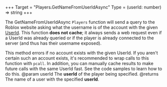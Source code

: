 +++
Target = "Players.GetNameFromUserIdAsync"
Type = (userId: number) => string
+++

The GetNameFromUserIdAsync `Players` function will send a query to the Roblox website asking what the username is of the account with the given [UserId](https://developer.roblox.com/api-reference/property/Player/UserId). This function **does not cache**; it always sends a web request even if a UserId was already queried or if the player is already connected to the server (and thus has their username exposed).This method errors if no account exists with the given UserId. If you aren't certain such an account exists, it's recommended to wrap calls to this function with `pcall`. In addition, you can manually cache results to make future calls with the same UserId fast. See the code samples to learn how to do this.@param userId The **userId** of the player being specified.@returns The name of a user with the specified **userId**.